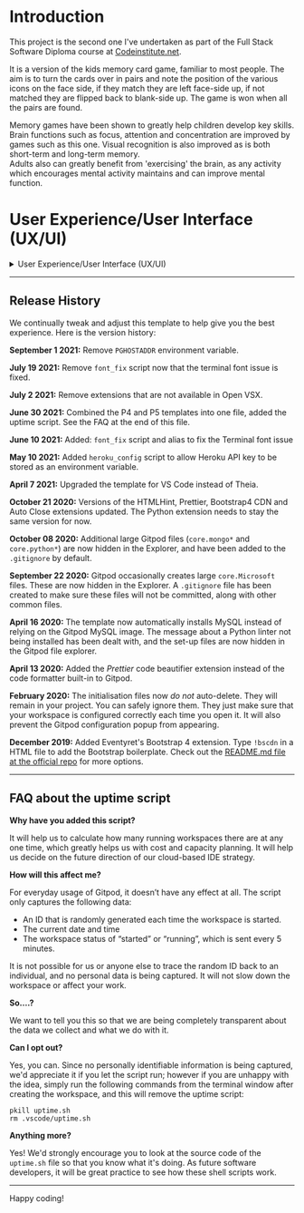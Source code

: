 # Introduction
This project is the second one I've undertaken as part of the Full Stack Software Diploma course at [Codeinstitute.net](https://www.CodeInstitute.net).

It is a version of the kids memory card game, familiar to most people.  The aim is to turn the cards over in pairs and 
note the position of the various icons on the face side, if they match they are  left face-side up, if not matched they
are flipped back to blank-side up.  The game is won when all the pairs are found.
<br>

Memory games have been shown to greatly help children develop key skills. Brain functions such as focus, attention and concentration
are improved by games such as this one. Visual recognition is also improved as is both short-term and long-term memory.<br>
Adults also can greatly benefit from 'exercising' the brain, as any activity which encourages mental activity maintains and
can improve mental function.  


# User Experience/User Interface (UX/UI)

<details>
  
  <summary>User Experience/User Interface (UX/UI)</summary>
  
  ### User Stories
  
  ##### First Time Visitor Goals
  As a first time visitor I want:<br>
  - the rules and final aim of the game to be obvious.<br>
  - to be entertained and engaged with the game from the initial load.<br>
  - the game to function correctly and gameplay to be intuitive.
  - to be able to play the game on various different devices.
  
  ##### Return/frequent Visitor Goals.
  As a return/frequent visitor I want:<br>
  - to be able to gauge/score my performance.
  - to be able to challenge myself by increasing difficulty of the game.
  - to be able to play the game on various different devices.
  - to be able to mute music/sound effects if so desired.
  
  ##### Website's Owner Goals.
  As the developer I want:
  - to provide a fun game.
  - to provide a game to stimulate mental function.
  - to encourage continued use of the game.
            
  
  ### Design
  
  
  ##### Colour Scheme 
  I trialled  many different colour palettes whilst building the game and settled on a simple combination of shades of red, blue and black.
  Black is used for text colour and contrasts well with the other two primary colours.  Default Orange was used for the ink colour for the times as black
  did not shown up well against the background in the chosen font.  Lightsalmon was used for the display box in the modal screen.
  
  Red #E52521  
  
  ![Red#e52521](https://github.com/bobshort4bobby4/Flipping-Tiles-Game-PP2/blob/main/assets/media/red%23E52521.png)  
  
  Blue #049CD8  
  
  ![Blue#049cd8]()  
  
  Black #000000  
  
  ![Black#000000]()  
  
  Light Salmon#FFa07A  
  
  ![Lihgt Salmon#FFA07A]()  
  
  Orange #FFA500    
  
  ![Orange#FFA500]()  
  
  
  
  The background image is "blue maze" which was found at [Public Domain Pictures](https://www.publicdomainpictures.net/en/view-image.php?image=307680&picture=blue-maze-background)
    
  
 </details> 


------

## Release History

We continually tweak and adjust this template to help give you the best experience. Here is the version history:

**September 1 2021:** Remove `PGHOSTADDR` environment variable.

**July 19 2021:** Remove `font_fix` script now that the terminal font issue is fixed.

**July 2 2021:** Remove extensions that are not available in Open VSX.

**June 30 2021:** Combined the P4 and P5 templates into one file, added the uptime script. See the FAQ at the end of this file.

**June 10 2021:** Added: `font_fix` script and alias to fix the Terminal font issue

**May 10 2021:** Added `heroku_config` script to allow Heroku API key to be stored as an environment variable.

**April 7 2021:** Upgraded the template for VS Code instead of Theia.

**October 21 2020:** Versions of the HTMLHint, Prettier, Bootstrap4 CDN and Auto Close extensions updated. The Python extension needs to stay the same version for now.

**October 08 2020:** Additional large Gitpod files (`core.mongo*` and `core.python*`) are now hidden in the Explorer, and have been added to the `.gitignore` by default.

**September 22 2020:** Gitpod occasionally creates large `core.Microsoft` files. These are now hidden in the Explorer. A `.gitignore` file has been created to make sure these files will not be committed, along with other common files.

**April 16 2020:** The template now automatically installs MySQL instead of relying on the Gitpod MySQL image. The message about a Python linter not being installed has been dealt with, and the set-up files are now hidden in the Gitpod file explorer.

**April 13 2020:** Added the _Prettier_ code beautifier extension instead of the code formatter built-in to Gitpod.

**February 2020:** The initialisation files now _do not_ auto-delete. They will remain in your project. You can safely ignore them. They just make sure that your workspace is configured correctly each time you open it. It will also prevent the Gitpod configuration popup from appearing.

**December 2019:** Added Eventyret's Bootstrap 4 extension. Type `!bscdn` in a HTML file to add the Bootstrap boilerplate. Check out the <a href="https://github.com/Eventyret/vscode-bcdn" target="_blank">README.md file at the official repo</a> for more options.

------

## FAQ about the uptime script

**Why have you added this script?**

It will help us to calculate how many running workspaces there are at any one time, which greatly helps us with cost and capacity planning. It will help us decide on the future direction of our cloud-based IDE strategy.

**How will this affect me?**

For everyday usage of Gitpod, it doesn’t have any effect at all. The script only captures the following data:

- An ID that is randomly generated each time the workspace is started.
- The current date and time
- The workspace status of “started” or “running”, which is sent every 5 minutes.

It is not possible for us or anyone else to trace the random ID back to an individual, and no personal data is being captured. It will not slow down the workspace or affect your work.

**So….?**

We want to tell you this so that we are being completely transparent about the data we collect and what we do with it.

**Can I opt out?**

Yes, you can. Since no personally identifiable information is being captured, we'd appreciate it if you let the script run; however if you are unhappy with the idea, simply run the following commands from the terminal window after creating the workspace, and this will remove the uptime script:

```
pkill uptime.sh
rm .vscode/uptime.sh
```

**Anything more?**

Yes! We'd strongly encourage you to look at the source code of the `uptime.sh` file so that you know what it's doing. As future software developers, it will be great practice to see how these shell scripts work.

---

Happy coding!
